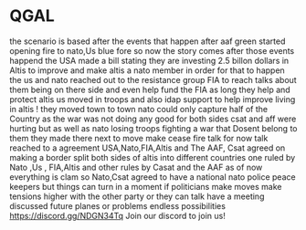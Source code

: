 # QGAL
the scenario is based after the events that happen after aaf green  started opening fire to nato,Us blue fore   so now the story comes after those events happend the USA made a bill stating they are investing 2.5 billon dollars in Altis to improve and make altis a nato member  in order for that to happen the us and nato reached out to the resistance group FIA  to reach talks about them being on there side and even help fund the FIA as long they help and protect altis  us moved in troops and also idap support to help improve living in altis !  they moved town to town  nato could only capture half of the Country  as the war was not doing any good for both sides  csat and aff were hurting but as well as nato losing troops fighting a war that Dosent belong to them  they made there next to move make cease fire talk for now talk reached to a agreement USA,Nato,FIA,Altis  and The AAF, Csat agreed on making a border  split both sides of altis into different countries    one ruled by Nato ,Us , FIA,Altis and other rules by Casat and the AAF as of now everything is clam so Nato,Csat agreed to have a national nato police  peace keepers but things can turn in a moment if politicians  make moves  make tensions higher with the other party or they can talk have a meeting discussed future planes or problems endless possibilities
https://discord.gg/NDGN34Tq  Join our discord to join us!
